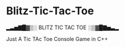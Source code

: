 # Blitz-Tic-Tac-Toe

▂▃▅▇█▓▒░ BLITZ TIC TAC TOE ░▒▓█▇▅▃▂


Just A Tic TAc Toe Console Game in C++


